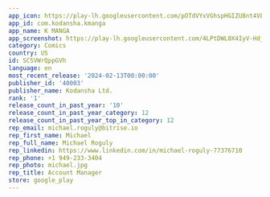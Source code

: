 ```yaml
---
app_icon: https://play-lh.googleusercontent.com/pOTdVYxVGhspHGIZU8nt4VL86yI1TCng2terb1Yz5vSEVX4Dj7E3QHy1H1Wckye3wxQ
app_id: com.kodansha.kmanga
app_name: K MANGA
app_screenshot: https://play-lh.googleusercontent.com/4LPtDWL0X4IyV-HdjqOHuhHxCjBzvfg6vmriXPRHt_51pUhrIf2hPiCtZ3VIIkIgfg
category: Comics
country: US
id: SCSVWrQppGVh
language: en
most_recent_release: '2024-02-13T00:00:00'
publisher_id: '40003'
publisher_name: Kodansha Ltd.
rank: '1'
release_count_in_past_year: '10'
release_count_in_past_year_category: 12
release_count_in_past_year_top_in_category: 12
rep_email: michael.roguly@bitrise.io
rep_first_name: Michael
rep_full_name: Michael Roguly
rep_linkedin: https://www.linkedin.com/in/michael-roguly-77376710
rep_phone: +1 949-233-3404
rep_photo: michael.jpg
rep_title: Account Manager
store: google_play
---
```

